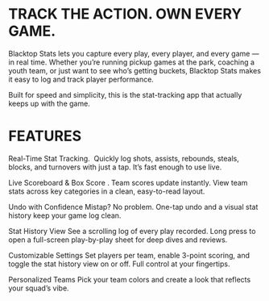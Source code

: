 # TRACK THE ACTION. OWN EVERY GAME.
Blacktop Stats lets you capture every play, every player, and every game — in real time. Whether you’re running pickup games at the park, coaching a youth team, or just want to see who’s getting buckets, Blacktop Stats makes it easy to log and track player performance.  

Built for speed and simplicity, this is the stat-tracking app that actually keeps up with the game.

# FEATURES
Real-Time Stat Tracking.  Quickly log shots, assists, rebounds, steals, blocks, and turnovers with just a tap. It’s fast enough to use live.

Live Scoreboard & Box Score . Team scores update instantly. View team stats across key categories in a clean, easy-to-read layout.

Undo with Confidence Mistap? No problem. One-tap undo and a visual stat history keep your game log clean.

Stat History View See a scrolling log of every play recorded. Long press to open a full-screen play-by-play sheet for deep dives and reviews.

Customizable Settings Set players per team, enable 3-point scoring, and toggle the stat history view on or off. Full control at your fingertips.

Personalized Teams Pick your team colors and create a look that reflects your squad’s vibe.
